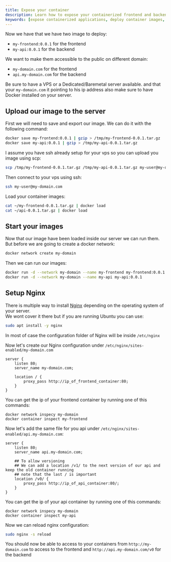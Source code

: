 ```yaml
---
title: Expose your container
description: Learn how to expose your containerized frontend and backend applications to the public on different domains using Docker and Nginx. 
keywords: [expose containerized applications, deploy container images, Docker, Nginx, create Docker network, configure Nginx, access container on different domains, frontend, backend]
---
```


Now we have that we have two image to deploy:
- `my-frontend:0.0.1` for the frontend
- `my-api:0.0.1` for the backend

We want to make them accessible to the public on different domain:
- `my-domain.com` for the frontend
- `api.my-domain.com` for the backend

Be sure to have a VPS or a Dedicated/Baremetal server available.
and that your `my-domain.com` it pointing to his ip address
also make sure to have Docker installed on your server.

## Upload our image to the server

First we will need to save and export our image.
We can do it with the following command:

```sh
docker save my-frontend:0.0.1 | gzip > /tmp/my-frontend-0.0.1.tar.gz
docker save my-api:0.0.1 | gzip > /tmp/my-api-0.0.1.tar.gz
```

I assume you have ssh already setup for your vps so you can upload you image using scp:

```sh
scp /tmp/my-frontend-0.0.1.tar.gz /tmp/my-api-0.0.1.tar.gz my-user@my-domain.com:~
```

Then connect to your vps using ssh:
```sh
ssh my-user@my-domain.com
```

Load your container images:
```sh
cat ~/my-frontend-0.0.1.tar.gz | docker load
cat ~/api-0.0.1.tar.gz | docker load
```

## Start your images

Now that our image have been loaded inside our server we can run them.<br />
But before we are going to create a docker network:
```sh
docker network create my-domain
```

Then we can run our images:
```sh
docker run -d --network my-domain --name my-frontend my-frontend:0.0.1
docker run -d --network my-domain --name my-api my-api:0.0.1
```

## Setup Nginx

There is multiple way to install [Nginx](https://www.nginx.com) depending on the operating system of your server.<br />
We wont cover it there but if you are running Ubuntu you can use:
```sh
sudo apt install -y nginx
```

In most of case the configuration folder of Nginx will be inside `/etc/nginx`

Now let's create our Nginx configuration under `/etc/nginx/sites-enabled/my-domain.com`

```nginx
server {
    listen 80;
    server_name my-domain.com;

    location / {
        proxy_pass http://ip_of_frontend_container:80;
    }
}
```

You can get the ip of your frontend container by running one of this commands:
```
docker network inspecy my-domain
docker container inspect my-frontend
```

Now let's add the same file for you api under `/etc/nginx/sites-enabled/api.my-domain.com`:
```nginx
server {
    listen 80;
    server_name api.my-domain.com;

    ## To allow versioning
    ## We can add a location /v1/ to the next version of our api and keep the old container running
    ## note that the last / is important
    location /v0/ {
        proxy_pass http://ip_of_api_container:80/;
    }
}
```

You can get the ip of your api container by running one of this commands:
```
docker network inspecy my-domain
docker container inspect my-api
```

Now we can reload nginx configuration:
```sh
sudo nginx -s reload
```

You should now be able to access to your containers from `http://my-domain.com` to access to the frontend and `http://api.my-domain.com/v0` for the backend
